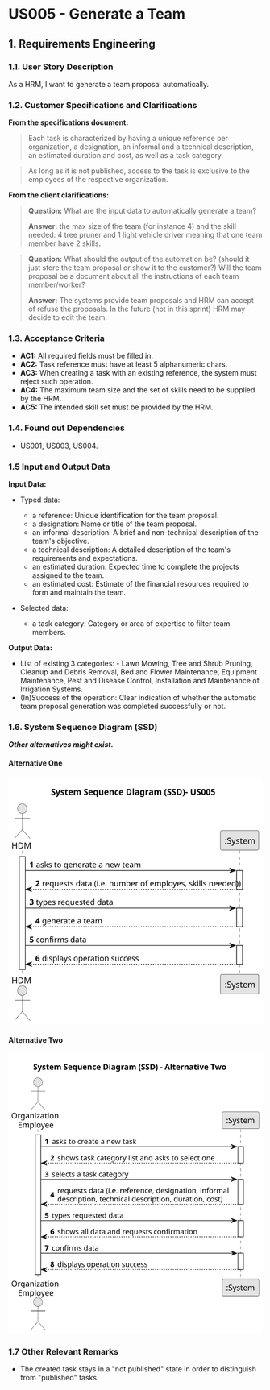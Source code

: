 # US005 - Generate a Team


## 1. Requirements Engineering

### 1.1. User Story Description

As a HRM, I want to generate a team proposal automatically.

### 1.2. Customer Specifications and Clarifications 

**From the specifications document:**

>	Each task is characterized by having a unique reference per organization, a designation, an informal and a technical description, an estimated duration and cost, as well as a task category. 

>	As long as it is not published, access to the task is exclusive to the employees of the respective organization. 

**From the client clarifications:**

> **Question:** What are the input data to automatically generate a team?
>
> **Answer:** the max size of the team (for instance 4)
and the skill needed: 4 tree pruner and 1 light vehicle driver
meaning that one team member have 2 skills.

> **Question:** What should the output of the automation be? (should it just store the team proposal or show it to the customer?)  Will the team proposal be a document about all the instructions of each team member/worker?
>
> **Answer:** The systems provide team proposals and HRM can accept of refuse the proposals. In the future (not in this sprint) HRM may decide to edit the team.

### 1.3. Acceptance Criteria

* **AC1:**  All required fields must be filled in.
* **AC2:**  Task reference must have at least 5 alphanumeric chars.
* **AC3:**  When creating a task with an existing reference, the system must reject
  such operation.
* **AC4:**  The maximum team size and the set of skills need to be supplied by
  the HRM.
* **AC5:**  The intended skill set must be provided by the HRM.



### 1.4. Found out Dependencies

* US001, US003, US004.

### 1.5 Input and Output Data

**Input Data:**

* Typed data:
    * a reference: Unique identification for the team proposal.
    * a designation: Name or title of the team proposal.
    * an informal description:  A brief and non-technical description of the team's objective.
    * a technical description: A detailed description of the team's requirements and expectations.
    * an estimated duration: Expected time to complete the projects assigned to the team.
    * an estimated cost: Estimate of the financial resources required to form and maintain the team.
	
* Selected data:
    * a task category: Category or area of expertise to filter team members.

**Output Data:**

* List of existing 3 categories: - Lawn Mowing, Tree and Shrub Pruning, Cleanup and Debris Removal, Bed and Flower Maintenance, Equipment Maintenance, Pest and Disease Control, Installation and Maintenance of Irrigation Systems.
* (In)Success of the operation:  Clear indication of whether the automatic team proposal generation was completed successfully or not.

### 1.6. System Sequence Diagram (SSD)

**_Other alternatives might exist._**

#### Alternative One

![System Sequence Diagram - Alternative One](svg/us006-system-sequence-diagram-alternative-one-System_Sequence_Diagram__SSD___US005.svg)

#### Alternative Two

![System Sequence Diagram - Alternative Two](svg/us006-system-sequence-diagram-alternative-two.svg)

### 1.7 Other Relevant Remarks

* The created task stays in a "not published" state in order to distinguish from "published" tasks.